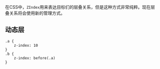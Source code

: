 在CSS中，`ZIndex`用来表达目标们的层叠关系，但是这种方式非常纯粹。现在层叠关系将会使用新的管理方式。

##  动态层

```
.a {
    z-index: 10
}
.b {
    z-index: before(.a)
}
```

